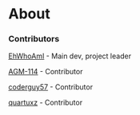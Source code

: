 # About

### Contributors
[EhWhoAmI](https://github.com/EhWhoAmI) - Main dev, project leader

[AGM-114](https://github.com/agm-114/) - Contributor

[coderguy57](https://github.com/coderguy57) - Contributor

[quartuxz](https://github.com/quartuxz) - Contributor
